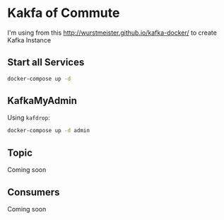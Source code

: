 # Kakfa of Commute

I'm using from this http://wurstmeister.github.io/kafka-docker/ to create Kafka Instance

## Start all Services

```bash
docker-compose up -d
```

## KafkaMyAdmin
Using `kafdrop`:

```bash
docker-compose up -d admin
```

## Topic

Coming soon

## Consumers

Coming soon